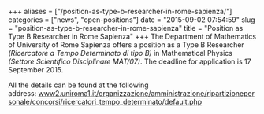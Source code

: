+++
aliases = ["/position-as-type-b-researcher-in-rome-sapienza/"]
categories = ["news", "open-positions"]
date = "2015-09-02 07:54:59"
slug = "position-as-type-b-researcher-in-rome-sapienza"
title = "Position as Type B Researcher in Rome Sapienza"
+++
The Department of Mathematics of University of Rome Sapienza offers a
position as a Type B Researcher *(Ricercatore a Tempo Determinato di
tipo B)* in Mathematical Physics *(Settore Scientifico Disciplinare
MAT/07)*. The deadline for application is 17 September 2015.

All the details can be found at the following
address: [www2.uniroma1.it/organizzazione/amministrazione/ripartizionepersonale/concorsi/ricercatori\_tempo\_determinato/default.php](http://www2.uniroma1.it/organizzazione/amministrazione/ripartizionepersonale/concorsi/ricercatori_tempo_determinato/default.php)

 
